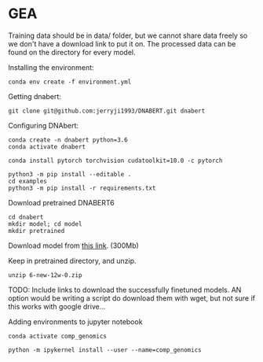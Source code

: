 # GEA

Training data should be in data/ folder, but we cannot share data freely so we don't have a download link to put it on. The processed data can be found on the directory for every model.

Installing the environment:

```
conda env create -f environment.yml
```

Getting dnabert:

```
git clone git@github.com:jerryji1993/DNABERT.git dnabert
```

Configuring DNAbert:

```
conda create -n dnabert python=3.6
conda activate dnabert

conda install pytorch torchvision cudatoolkit=10.0 -c pytorch

python3 -m pip install --editable .
cd examples
python3 -m pip install -r requirements.txt
```

Download pretrained DNABERT6

```
cd dnabert
mkdir model; cd model
mkdir pretrained
```

Download model from [this link](https://drive.google.com/file/d/1BJjqb5Dl2lNMg2warsFQ0-Xvn1xxfFXC/view?usp=sharing). (300Mb)

Keep in pretrained directory, and unzip.

```
unzip 6-new-12w-0.zip
```


TODO: Include links to download the successfully finetuned models. AN option would be writing a script do download them with wget, but not sure if this works with google drive...


Adding environments to jupyter notebook

```
conda activate comp_genomics

python -m ipykernel install --user --name=comp_genomics
```
